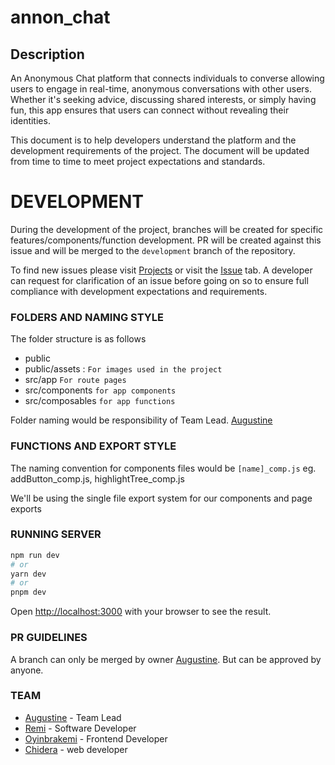

# annon_chat
## Description
An Anonymous Chat platform that connects individuals to converse allowing users to engage in real-time, anonymous conversations with other users. Whether it's seeking advice, discussing shared interests, or simply having fun, this app ensures that users can connect without revealing their identities.

This document is to help developers understand the platform and the development requirements of the project.
The document will be updated from time to time to meet project expectations and standards.

# DEVELOPMENT
During the development of the project, branches will be created for specific features/components/function development.
PR will be created against this issue and will be merged to the `development` branch of the repository.

To find new issues please visit [Projects](https://github.com/world-wide-techies/annon_chat/projects?query=is%3Aopen) or visit the [Issue](https://github.com/world-wide-techies/annon_chat/issues)  tab.
A developer can request for clarification of an issue before going on so to ensure full compliance with development expectations and requirements.

### FOLDERS AND NAMING STYLE

The folder structure is as follows

- public
- public/assets : `For images used in the project`
- src/app `For route pages`
- src/components `for app components`
- src/composables `for app functions`

Folder naming would be responsibility of Team Lead. [Augustine](https://github.com/annonymousauthority)

### FUNCTIONS AND EXPORT STYLE

The naming convention for components files would be
`[name]_comp.js` eg. addButton_comp.js, highlightTree_comp.js

We'll be using the single file export system for our components and page exports

### RUNNING SERVER

```bash
npm run dev
# or
yarn dev
# or
pnpm dev
```

Open [http://localhost:3000](http://localhost:3000) with your browser to see the result.

### PR GUIDELINES

A branch can only be merged by owner [Augustine](https://github.com/annonymousauthority).
But can be approved by anyone.

### TEAM
- [Augustine](https://github.com/annonymousauthority) - Team Lead
- [Remi](https://github.com/Remi-dee) - Software Developer
- [Oyinbrakemi](https://github.com/Oyinbrakemigrace) - Frontend Developer
- [Chidera](https://github.com/zer0szn) - web developer

